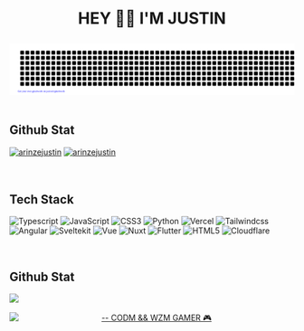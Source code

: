 # <p align="center">HEY 👋🏾 I'M JUSTIN</p>
[![arinzejustin](https://github.com/arinzejustin/arinzejustin/blob/main/gitartwork.svg)](https://github.com/arinzejustin/arinzejustin/)
<br/><br/>

## Github Stat

[![arinzejustin](https://github-readme-streak-stats.herokuapp.com?user=arinzejustin&theme=dark&fire=DD2727&border=DD2727)](https://github.com/arinzejustin/arinzejustin/)
[![arinzejustin](https://github-readme-stats.vercel.app/api/top-langs/?username=arinzejustin&theme=dark&hide_border=false&include_all_commits=true&count_private=true&layout=compact&langs_count=8)](https://github.com/arinzejustin/arinzejustin/)
<br/><br/>
<br />

## Tech Stack

![Typescript](https://img.shields.io/badge/typescript-007acc.svg?style=flat&logo=typescript&logoColor=white) ![JavaScript](https://img.shields.io/badge/javascript-f0db4f.svg?style=flat&logo=javascript&logoColor=323330) ![CSS3](https://img.shields.io/badge/css3-%231572B6.svg?style=flat&logo=css3&logoColor=white) ![Python](https://img.shields.io/badge/python-3670A0?style=flat&logo=python&logoColor=ffdd54) ![Vercel](https://img.shields.io/badge/vercel-%23000000.svg?style=flat&logo=vercel&logoColor=#00C7B7) ![Tailwindcss](https://img.shields.io/badge/tailwindcss-0f172a.svg?style=flat&logo=tailwindcss&logoColor=78cff5) ![Angular](https://img.shields.io/badge/angular-dd1b16.svg?style=flat&logo=angular&logoColor=white) ![Sveltekit](https://img.shields.io/badge/sveltekit-orange.svg?style=flat&logo=svelte&logoColor=white) ![Vue](https://img.shields.io/badge/vuejs-35495e.svg?style=flat&logo=vue.js&logoColor=42b883) ![Nuxt](https://img.shields.io/badge/nuxtjs-black.svg?style=flat&logo=nuxt.js&logoColor=41b883) ![Flutter](https://img.shields.io/badge/flutter-white.svg?style=flat&logo=flutter&logoColor=5fc9f8) ![HTML5](https://img.shields.io/badge/html5-%23E34F26.svg?style=plastic&logo=html5&logoColor=white) ![Cloudflare](https://img.shields.io/badge/cloudflare-%23E34F26.svg?style=plastic&logo=cloudflare&logoColor=white)

<br />

## Github Stat

<a href="https://github.com/arinzejustin/"><img height="137px" src="https://github-readme-stats.vercel.app/api?username=arinzejustin&hide_border=false&show_icons=true&include_all_commits=true&hide_title=false&count_private=true&theme=dark" />
<p align="center"> 
  <img align="left" src="https://profile-counter.glitch.me/arinzejustin/count.svg" />
</p>

<p align="center"> 
  -- CODM && WZM GAMER 🎮
</p>
<!-----
- 🔭 I’m currently working on ...
- 🌱 I’m currently learning ...
- 👯 I’m looking to collaborate on ...
- 🤔 I’m looking for help with ...
- 💬 Ask me about ...
- 📫 How to reach me: ...
- 😄 Pronouns: ...
- ⚡ Fun fact: ...
--->
